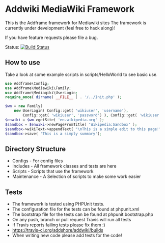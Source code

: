 Addwiki MediaWiki Framework
=======

This is the Addframe framework for Mediawiki sites
The framework is currently under development (feel free to hack along)!

If you have feature requests please file a bug.

Status: [![Build Status](https://travis-ci.org/addshore/addwiki.png)](https://travis-ci.org/addshore/addwiki)

How to use
-------------

Take a look at some example scripts in scripts/HelloWorld to see basic use.

```php
use Addframe\Config;
use Addframe\Mediawiki\Family;
use Addframe\Mediaqiki\UserLogin;
require_once( dirname( __FILE__ ) . '/../Init.php' );

$wm = new Family(
	new UserLogin( Config::get( 'wikiuser', 'username'),
		Config::get( 'wikiuser', 'password') ), Config::get( 'wikiuser', 'home') );
$enwiki = $wm->getSite( 'en.wikipedia.org' );
$sandbox = $enwiki->newPageFromTitle( 'Wikipedia:Sandbox' );
$sandbox->wikiText->appendText( "\nThis is a simple edit to this page!" );
$sandbox->save( 'This is a simply summary');
```


Directory Structure
-------------

* Configs - For config files
* Includes - All framework classes and tests are here
* Scripts - Scripts that use the framework
* Maintenance - A Selection of scripts to make some work easier

Tests
-------------

* The framework is tested using PHPUnit tests.
* The configuration file for the tests can be found at phpunit.xml
* The bootstrap file for the tests can be found at phpunit.bootstrap.php
* On any push, branch or pull request Travis will run all tests
* If Travis reports failing tests please fix them :)
* https://travis-ci.org/addshore/addwiki/builds
* When writing new code please add tests for the code!
